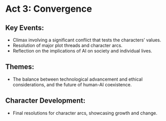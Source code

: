 # Act 3: Convergence

## Key Events:
- Climax involving a significant conflict that tests the characters’ values.
- Resolution of major plot threads and character arcs.
- Reflection on the implications of AI on society and individual lives.

## Themes:
- The balance between technological advancement and ethical considerations, and the future of human-AI coexistence.

## Character Development:
- Final resolutions for character arcs, showcasing growth and change.
